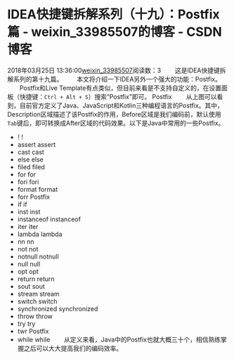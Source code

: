 # IDEA快捷键拆解系列（十九）：Postfix篇 - weixin_33985507的博客 - CSDN博客
2018年03月25日 13:36:00[weixin_33985507](https://me.csdn.net/weixin_33985507)阅读数：3
  这是IDEA快捷键拆解系列的第十九篇。
  本文将介绍一下IDEA另外一个强大的功能：Postfix。
  Postfix和Live Template有点类似，但目前来看是不支持自定义的，在设置面板（快捷键：`Ctrl + Alt + S`）搜索“Postfix”即可。
Postfix
  从上图可以看到，目前官方定义了Java、JavaScript和Kotlin三种编程语言的Postfix。其中，Description区域描述了该Postfix的作用，Before区域是我们编码前，默认使用`Tab`键后，即可转换成After区域的代码效果。以下是Java中常用的一些Postfix。
- !
!
- assert
assert
- cast
cast
- else
else
- filed
filed
- for
for
- fori
fori
- format
format
- forr
Postfix
- if
if
- inst
inst
- instanceof
instanceof
- iter
iter
- lambda
lambda
- nn
nn
- not
not
- notnull
notnull
- null
null
- opt
opt
- return
return
- sout
sout
- stream
stream
- switch
switch
- synchronized
synchronized
- throw
throw
- try
try
- twr
Postfix
- while
while
  从定义来看，Java中的Postfix也就大概三十个，相信熟练掌握之后可以大大提高我们的编码效率。
